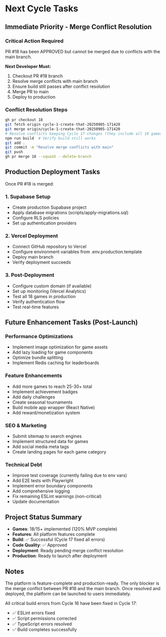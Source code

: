 # Next Cycle Tasks

## Immediate Priority - Merge Conflict Resolution

### Critical Action Required
PR #18 has been APPROVED but cannot be merged due to conflicts with the main branch.

**Next Developer Must:**
1. Checkout PR #18 branch
2. Resolve merge conflicts with main branch  
3. Ensure build still passes after conflict resolution
4. Merge PR to main
5. Deploy to production

### Conflict Resolution Steps
```bash
gh pr checkout 18
git fetch origin cycle-1-create-that-20250905-171420
git merge origin/cycle-1-create-that-20250905-171420
# Resolve conflicts keeping Cycle 17 changes (they include all 18 games)
npm run build  # Verify build still works
git add .
git commit -m "Resolve merge conflicts with main"
git push
gh pr merge 18 --squash --delete-branch
```

## Production Deployment Tasks

Once PR #18 is merged:

### 1. Supabase Setup
- Create production Supabase project
- Apply database migrations (scripts/apply-migrations.sql)
- Configure RLS policies
- Set up authentication providers

### 2. Vercel Deployment
- Connect GitHub repository to Vercel
- Configure environment variables from .env.production.template
- Deploy main branch
- Verify deployment succeeds

### 3. Post-Deployment
- Configure custom domain (if available)
- Set up monitoring (Vercel Analytics)
- Test all 18 games in production
- Verify authentication flow
- Test real-time features

## Future Enhancement Tasks (Post-Launch)

### Performance Optimizations
- Implement image optimization for game assets
- Add lazy loading for game components
- Optimize bundle splitting
- Implement Redis caching for leaderboards

### Feature Enhancements
- Add more games to reach 25-30+ total
- Implement achievement badges
- Add daily challenges
- Create seasonal tournaments
- Build mobile app wrapper (React Native)
- Add reward/monetization system

### SEO & Marketing
- Submit sitemap to search engines
- Implement structured data for games
- Add social media meta tags
- Create landing pages for each game category

### Technical Debt
- Improve test coverage (currently failing due to env vars)
- Add E2E tests with Playwright
- Implement error boundary components
- Add comprehensive logging
- Fix remaining ESLint warnings (non-critical)
- Update documentation

## Project Status Summary
- **Games**: 18/15+ implemented (120% MVP complete)
- **Features**: All platform features complete
- **Build**: ✅ Successful (Cycle 17 fixed all errors)
- **Code Quality**: ✅ Approved
- **Deployment**: Ready pending merge conflict resolution
- **Production**: Ready to launch after deployment

## Notes
The platform is feature-complete and production-ready. The only blocker is the merge conflict between PR #18 and the main branch. Once resolved and deployed, the platform can be launched to users immediately.

All critical build errors from Cycle 16 have been fixed in Cycle 17:
- ✅ ESLint errors fixed
- ✅ Script permissions corrected
- ✅ TypeScript errors resolved
- ✅ Build completes successfully